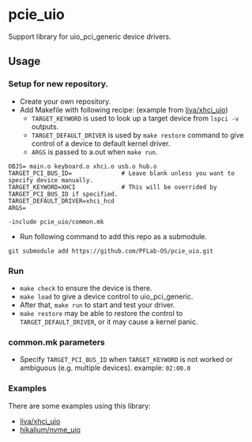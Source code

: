 # pcie_uio
Support library for uio_pci_generic device drivers.

## Usage
### Setup for new repository.
- Create your own repository.
- Add Makefile with following recipe: (example from [liva/xhci_uio](https://github.com/liva/xhci_uio))
  - `TARGET_KEYWORD` is used to look up a target device from `lspci -v` outputs.
  - `TARGET_DEFAULT_DRIVER` is used by `make restore` command to give control of a device to default kernel driver.
  - `ARGS` is passed to a.out when `make run`.
```
OBJS= main.o keyboard.o xhci.o usb.o hub.o
TARGET_PCI_BUS_ID=              # Leave blank unless you want to specify device manually.
TARGET_KEYWORD=XHCI             # This will be overrided by TARGET_PCI_BUS_ID if specified.
TARGET_DEFAULT_DRIVER=xhci_hcd
ARGS=

-include pcie_uio/common.mk
```
- Run following command to add this repo as a submodule.
```
git submodule add https://github.com/PFLab-OS/pcie_uio.git
```

### Run
- `make check` to ensure the device is there.
- `make load` to give a device control to uio_pci_generic.
- After that, `make run` to start and test your driver.
- `make restore` may be able to restore the control to `TARGET_DEFAULT_DRIVER`, or it may cause a kernel panic.

### common.mk parameters
- Specify `TARGET_PCI_BUS_ID` when `TARGET_KEYWORD` is not worked or ambiguous (e.g. multiple devices). example: `02:00.0`

### Examples
There are some examples using this library:
- [liva/xhci_uio](https://github.com/liva/xhci_uio)
- [hikalium/nvme_uio](https://github.com/hikalium/nvme_uio)
